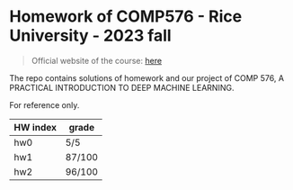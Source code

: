 # Homework of COMP576 - Rice University - 2023 fall
> Official website of the course: [here](https://elec576.rice.edu/)

The repo contains solutions of homework and our project of COMP 576, A PRACTICAL INTRODUCTION TO DEEP MACHINE LEARNING.

For reference only.


|HW index| grade  |
|---|--------|
|hw0| 5/5    |
|hw1| 87/100 |
|hw2| 96/100 |
